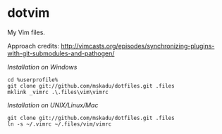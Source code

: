 # dotvim
My Vim files. 

Approach credits: http://vimcasts.org/episodes/synchronizing-plugins-with-git-submodules-and-pathogen/

*Installation on Windows*

    cd %userprofile%
    git clone git://github.com/mskadu/dotfiles.git .files
    mklink _vimrc .\.files\vim\vimrc

*Installation on UNIX/Linux/Mac*

    git clone git://github.com/mskadu/dotfiles.git .files
    ln -s ~/.vimrc ~/.files/vim/vimrc
